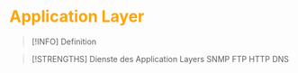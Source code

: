 # <font color = "orange">Application Layer</font>
>[!INFO] Definition

>[!STRENGTHS] Dienste des Application Layers
>SNMP
>FTP
>HTTP
>DNS

